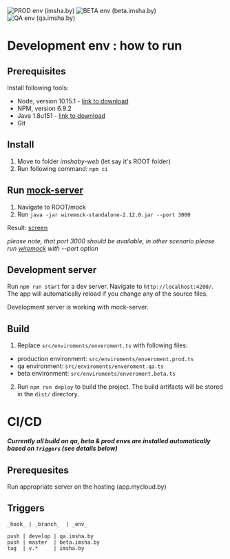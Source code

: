 ![PROD env (imsha.by)](https://github.com/ImshaBy/imshaby-web/workflows/PROD%20env%20(imsha.by)/badge.svg)
![BETA env (beta.imsha.by)](https://github.com/ImshaBy/imshaby-web/workflows/BETA%20env%20(beta.imsha.by)/badge.svg)
![QA env (qa.imsha.by)](https://github.com/ImshaBy/imshaby-web/workflows/QA%20env%20(qa.imsha.by)/badge.svg)


# Development env : how to run


## Prerequisites

Install following tools:

* Node, version 10.15.1 - [link to download](https://nodejs.org/en/download/releases/)
* NPM, version 6.9.2
* Java 1.8u151 - [link to download](http://www.oracle.com/technetwork/java/javase/downloads/jdk8-downloads-2133151.html)
* Git


## Install

1. Move to folder *imshaby-web* (let say it's ROOT folder)
2. Run following command: `npm ci`

## Run [mock-server](http://wiremock.org/docs/running-standalone/)

1. Navigate to ROOT/mock
2. Run `java -jar wiremock-standalone-2.12.0.jar --port 3000`

Result: [screen](https://www.screencast.com/t/w5dZb3pXPm4n)

*please note, that port 3000 should be available, in other scenario please run [wiremock](http://wiremock.org/docs/running-standalone/) with --port option*

## Development server
Run `npm run start` for a dev server. Navigate to `http://localhost:4200/`. The app will automatically reload if you change any of the source files.

Development server is working with mock-server.

## Build

1. Replace ```src/enviroments/enveroment.ts``` with following files:
* production environment: 
```src/enviroments/enveroment.prod.ts```
* qa environment: 
```src/enviroments/enveroment.qa.ts```
* beta environment: 
```src/enviroments/enveroment.beta.ts```


2. Run `npm run deploy` to build the project. The build artifacts will be stored in the `dist/` directory.


# CI/CD

__*Currently all build on qa, beta & prod envs are installed automatically based on `Triggers` (see details below)*__

## Prerequesites
Run appropriate server on the hosting (app.mycloud.by)

## Triggers

    _hook_ | _branch_  | _env_

    push | develop | qa.imsha.by
    push | master  | beta.imsha.by
    tag  | v.*     | imsha.by